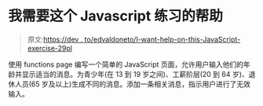 # 我需要这个 Javascript 练习的帮助

> 原文:[https://dev . to/edvaldoneto/I-want-help-on-this-JavaScript-exercise-29pl](https://dev.to/edvaldoneto/i-want-help-on-this-javascript-exercise-29pl)

使用 functions page 编写一个简单的 JavaScript 页面，允许用户输入他们的年龄并显示适当的消息。为青少年(在
13 到 19 岁之间)、工薪阶层(20 到 64 岁)、退休人员(65 岁及以上)生成不同的消息。添加一条相关消息，指示用户进行了无效输入。